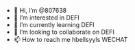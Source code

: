 - 👋 Hi, I’m @807638
- 👀 I’m interested in DEFI
- 🌱 I’m currently learning DEFI
- 💞️ I’m looking to collaborate on DEFI
- 📫 How to reach me hbellsyyls            WECHAT

<!---
807638/807638 is a ✨ special ✨ repository because its `README.md` (this file) appears on your GitHub profile.
You can click the Preview link to take a look at your changes.
--->
